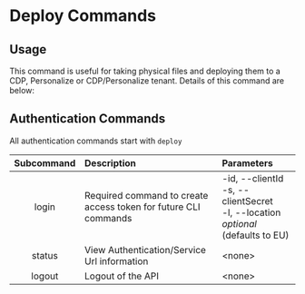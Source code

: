 # Deploy Commands

## Usage

This command is useful for taking physical files and deploying them to a CDP, Personalize or CDP/Personalize tenant. Details of this command are below:

## Authentication Commands

All authentication commands start with `deploy`

| Subcommand | Description                                                     | Parameters                                                                              |
| :--------: | :-------------------------------------------------------------- | :-------------------------------------------------------------------------------------- |
|   login    | Required command to create access token for future CLI commands | -id, --clientId<br />-s, --clientSecret<br />-l, --location _optional_ (defaults to EU) |
|   status   | View Authentication/Service Url information                     | \<none>                                                                                 |
|   logout   | Logout of the API                                               | \<none>                                                                                 |
